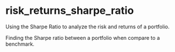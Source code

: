 # risk_returns_sharpe_ratio
Using the Sharpe Ratio to analyze the risk and returns of a portfolio.

Finding the Sharpe ratio between a portfolio when compare to a benchmark.
